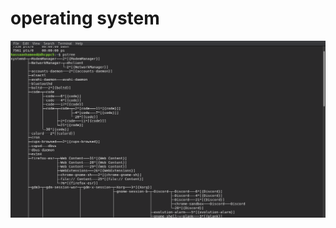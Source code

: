 # operating system 
![](https://github.com/hassaanhameed786/cs220-Os/blob/master/Screenshot%20from%202020-04-07%2002-12-48.png)
